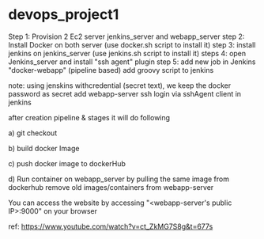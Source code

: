 # devops_project1


Step 1: Provision 2 Ec2 server jenkins_server and webapp_server
step 2: Install Docker on both server (use docker.sh script to install it)
step 3: install jenkins on jenkins_server (use jenkins.sh script to install it)
steps 4: open Jenkins_server and install "ssh agent" plugin
step 5: add new job in Jenkins "docker-webapp" (pipeline based)
add groovy script to jenkins

note: using jenskins withcredential (secret text), we keep the docker password as secret
add webapp-server ssh login via sshAgent client in jenkins


after creation pipeline & stages it will do following 

a) git checkout

b) build docker Image

c) push docker image to dockerHub

d) Run container on webapp_server by pulling the same image from dockerhub
remove old images/containers from webapp-server



You can access the website by accessing "<webapp-server's public IP>:9000" on your browser

ref: https://www.youtube.com/watch?v=ct_ZkMG7S8g&t=677s
